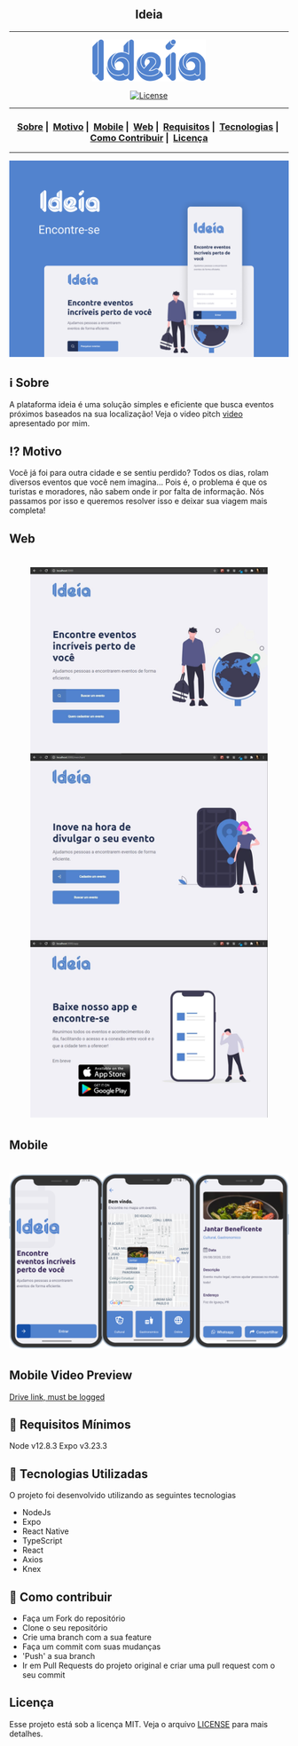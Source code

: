 <h2 align="center">Ideia</h2>

___


<p align="center">
  <img src=".github/Ideia.png" alt="Ideia logo">
</p>


<p align="center">
  <a href="LICENSE">
    <img alt="License" src="https://img.shields.io/badge/license-MIT-%23F8952D">
  </a>
</p>

___

<h3 align="center">
  <a href="#information_source-sobre">Sobre</a>&nbsp;|&nbsp;
  <a href="#interrobang-motivo">Motivo</a>&nbsp;|&nbsp;
  <a href="#mobile">Mobile</a>&nbsp;|&nbsp;
  <a href="#web">Web</a>&nbsp;|&nbsp;
  <a href="#seedling-requisitos-mínimos">Requisitos</a>&nbsp;|&nbsp;
  <a href="#rocket-tecnologias-utilizadas">Tecnologias</a>&nbsp;|&nbsp;
  <a href="#link-como-contribuir">Como Contribuir</a>&nbsp;|&nbsp;
  <a href="#licença">Licença</a>
</h3>

___

<img src=".github/Capa.png" alt="Capa Ideia">

## :information_source: Sobre

A plataforma ideia é uma solução simples e eficiente que busca eventos próximos baseados na sua localização!
Veja o video pitch [video](https://www.youtube.com/watch?v=BbmJRDn0aw8) apresentado por mim.

## :interrobang: Motivo

Você já foi para outra cidade e se sentiu perdido?
Todos os dias, rolam diversos eventos que você nem imagina...
Pois é, o problema é que os turistas e moradores, não sabem onde ir por falta de informação.
Nós passamos por isso e queremos resolver isso e deixar sua viagem mais completa!

## Web
<h1 align="center">
    <img width='85%' alt="Web Thumb" title="#web" src=".github/web.png" />
</h1>

## Mobile
<h1 align="center">
    <img alt="Mobile Thumb" title="#mobile" src=".github/mobile.png" />
</h1>

## Mobile Video Preview
[Drive link, must be logged](https://drive.google.com/file/d/1jXblS7sQuyV4SSWDiri41Wz2kgWdjV3L/view?usp=sharing)

## :seedling: Requisitos Mínimos

Node v12.8.3
Expo v3.23.3

## :rocket: Tecnologias Utilizadas 

O projeto foi desenvolvido utilizando as seguintes tecnologias

- NodeJs
- Expo
- React Native
- TypeScript
- React
- Axios
- Knex

## :link: Como contribuir 

- Faça um Fork do repositório
- Clone o seu repositório
- Crie uma branch com a sua feature
- Faça um commit com suas mudanças
- 'Push' a sua branch
- Ir em Pull Requests do projeto original e criar uma pull request com o seu commit

## Licença 

Esse projeto está sob a licença MIT. Veja o arquivo [LICENSE](LICENSE) para mais detalhes.
